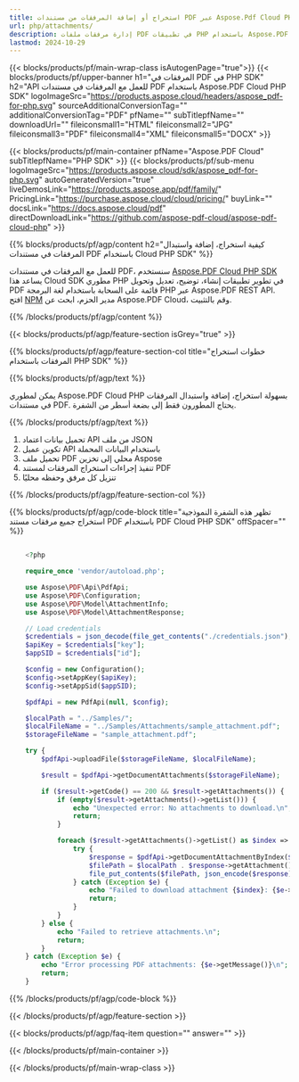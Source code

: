 ```yaml
---
title: استخراج أو إضافة المرفقات من مستندات PDF عبر Aspose.Pdf Cloud PHP SDK
url: php/attachments/
description: إدارة مرفقات ملفات PDF في تطبيقات PHP باستخدام Aspose.PDF Cloud. أضف، استخرج أو أزل الملفات المضمنة عبر REST API.
lastmod: 2024-10-29
---
```


{{< blocks/products/pf/main-wrap-class isAutogenPage="true">}}
{{< blocks/products/pf/upper-banner h1="المرفقات في PDF في PHP SDK" h2="API للعمل مع المرفقات في مستندات PDF باستخدام Aspose.PDF Cloud PHP SDK" logoImageSrc="https://products.aspose.cloud/headers/aspose_pdf-for-php.svg" sourceAdditionalConversionTag="" additionalConversionTag="PDF" pfName="" subTitlepfName="" downloadUrl="" fileiconsmall1="HTML" fileiconsmall2="JPG" fileiconsmall3="PDF" fileiconsmall4="XML" fileiconsmall5="DOCX" >}}

{{< blocks/products/pf/main-container pfName="Aspose.PDF Cloud" subTitlepfName="PHP SDK" >}}
{{< blocks/products/pf/sub-menu logoImageSrc="https://products.aspose.cloud/sdk/aspose_pdf-for-php.svg"
autoGeneratedVersion="true"
liveDemosLink="https://products.aspose.app/pdf/family/" PricingLink="https://purchase.aspose.cloud/cloud/pricing/" buyLink="" docsLink="https://docs.aspose.cloud/pdf"  directDownloadLink="https://github.com/aspose-pdf-cloud/aspose-pdf-cloud-php" >}}

{{% blocks/products/pf/agp/content h2="كيفية استخراج، إضافة واستبدال المرفقات في مستندات PDF باستخدام Cloud PHP SDK" %}}

للعمل مع المرفقات في مستندات PDF، سنستخدم
[Aspose.PDF Cloud PHP SDK](https://products.aspose.cloud/pdf/php/)
يساعد هذا Cloud SDK مطوري PHP في تطوير تطبيقات إنشاء، توضيح، تعديل وتحويل PDF قائمة على السحابة باستخدام لغة البرمجة PHP عبر Aspose.PDF REST API. افتح
[NPM](https://www.npmjs.com/package/asposepdfcloud)
مدير الحزم، ابحث عن Aspose.PDF Cloud، وقم بالتثبيت.

{{% /blocks/products/pf/agp/content %}}

{{< blocks/products/pf/agp/feature-section isGrey="true" >}}

{{% blocks/products/pf/agp/feature-section-col title="خطوات استخراج المرفقات باستخدام PHP SDK" %}}

{{% blocks/products/pf/agp/text %}}

يمكن لمطوري Aspose.PDF Cloud PHP بسهولة استخراج، إضافة واستبدال المرفقات في مستندات PDF. يحتاج المطورون فقط إلى بضعة أسطر من الشفرة.

{{% /blocks/products/pf/agp/text %}}

1. تحميل بيانات اعتماد API من ملف JSON
1. تكوين عميل API باستخدام البيانات المحملة
1. تحميل ملف PDF محلي إلى تخزين Aspose
1. تنفيذ إجراءات استخراج المرفقات لمستند PDF
1. تنزيل كل مرفق وحفظه محليًا

{{% /blocks/products/pf/agp/feature-section-col %}}


{{% blocks/products/pf/agp/code-block title="تظهر هذه الشفرة النموذجية استخراج جميع مرفقات مستند PDF باستخدام PDF Cloud PHP SDK" offSpacer="" %}}

```php

    <?php

    require_once 'vendor/autoload.php';

    use Aspose\PDF\Api\PdfApi;
    use Aspose\PDF\Configuration;
    use Aspose\PDF\Model\AttachmentInfo;
    use Aspose\PDF\Model\AttachmentResponse;

    // Load credentials
    $credentials = json_decode(file_get_contents("./credentials.json"), true);
    $apiKey = $credentials["key"];
    $appSID = $credentials["id"];

    $config = new Configuration();
    $config->setAppKey($apiKey);
    $config->setAppSid($appSID);

    $pdfApi = new PdfApi(null, $config);

    $localPath = "../Samples/";
    $localFileName = "../Samples/Attachments/sample_attachment.pdf";
    $storageFileName = "sample_attachment.pdf";

    try {
        $pdfApi->uploadFile($storageFileName, $localFileName);

        $result = $pdfApi->getDocumentAttachments($storageFileName);

        if ($result->getCode() == 200 && $result->getAttachments()) {
            if (empty($result->getAttachments()->getList())) {
                echo "Unexpected error: No attachments to download.\n";
                return;
            }

            foreach ($result->getAttachments()->getList() as $index => $attachment) {
                try {
                    $response = $pdfApi->getDocumentAttachmentByIndex($storageFileName, $index);
                    $filePath = $localPath . $response->getAttachment()->getName();
                    file_put_contents($filePath, json_encode($response));
                } catch (Exception $e) {
                    echo "Failed to download attachment {$index}: {$e->getMessage()}\n";
                    return;
                }
            }
        } else {
            echo "Failed to retrieve attachments.\n";
            return;
        }
    } catch (Exception $e) {
        echo "Error processing PDF attachments: {$e->getMessage()}\n";
        return;
    }
```

{{% /blocks/products/pf/agp/code-block %}}

{{< /blocks/products/pf/agp/feature-section >}}

{{< blocks/products/pf/agp/faq-item question="" answer="" >}}

{{< /blocks/products/pf/main-container >}}

{{< /blocks/products/pf/main-wrap-class >}}
